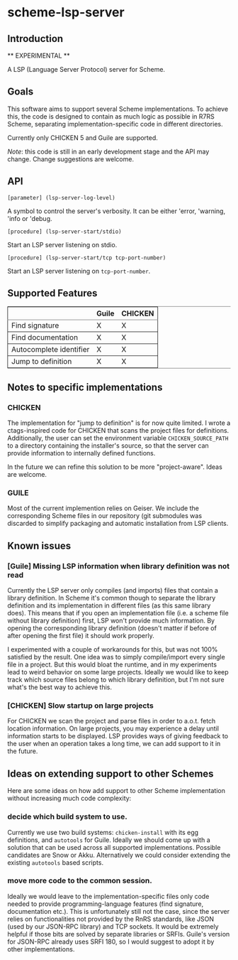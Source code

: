 # scheme-lsp-server

## Introduction

** EXPERIMENTAL **

A LSP (Language Server Protocol) server for Scheme.

## Goals

This software aims to support several Scheme implementations. To achieve this,
the code is designed to contain as much logic as possible in R7RS Scheme,
separating implementation-specific code in different directories.

Currently only CHICKEN 5 and Guile are supported.

*Note*: this code is still in an early development stage and the API may change.
Change suggestions are welcome.

## API

```
[parameter] (lsp-server-log-level)
```
A symbol to control the server's verbosity. It can be either 'error, 'warning,
'info or 'debug.

```
[procedure] (lsp-server-start/stdio)
```

Start an LSP server listening on stdio.


```
[procedure] (lsp-server-start/tcp tcp-port-number)
```

Start an LSP server listening on `tcp-port-number`.

## Supported Features


<table border="2" cellspacing="0" cellpadding="6" rules="groups" frame="hsides">


<colgroup>
<col  class="org-left" />

<col  class="org-left" />

<col  class="org-left" />
</colgroup>
<thead>
<tr>
<th scope="col" class="org-left">&#xa0;</th>
<th scope="col" class="org-left">Guile</th>
<th scope="col" class="org-left">CHICKEN</th>
</tr>
</thead>

<tbody>
<tr>
<td class="org-left">Find signature</td>
<td class="org-left">X</td>
<td class="org-left">X</td>
</tr>
</tbody>

<tbody>
<tr>
<td class="org-left">Find documentation</td>
<td class="org-left">X</td>
<td class="org-left">X</td>
</tr>
</tbody>

<tbody>
<tr>
<td class="org-left">Autocomplete identifier</td>
<td class="org-left">X</td>
<td class="org-left">X</td>
</tr>
</tbody>

<tbody>
<tr>
<td class="org-left">Jump to definition</td>
<td class="org-left">X</td>
<td class="org-left">X</td>
</tr>
</tbody>
</table>

## Notes to specific implementations

### CHICKEN

The implementation for "jump to definition" is for now quite limited. I wrote
a ctags-inspired code for CHICKEN that scans the project files for definitions.
Additionally, the user can set the environment variable `CHICKEN_SOURCE_PATH`
to a directory containing the installer's source, so that the server can
provide information to internally defined functions.

In the future we can refine this solution to be more "project-aware". Ideas
are welcome.

### GUILE

Most of the current implemention relies on Geiser. We include the corresponding
Scheme files in our repository (git submodules was discarded to simplify
packaging and automatic installation from LSP clients.

## Known issues

### [Guile] Missing LSP information when library definition was not read

Currently the LSP server only compiles (and imports) files that contain a
library definition. In Scheme it's common though to separate the library
definition and its implementation in different files (as this same library
does). This means that if you open an implementation file (i.e. a scheme file
without library definition) first, LSP won't provide much information. By
opening the corresponding library definition (doesn't matter if before of after
opening the first file) it should work properly.

I experimented with a couple of workarounds for this, but was not 100% satisfied
by the result. One idea was to simply compile/import every single file in a
project. But this would bloat the runtime, and in my experiments lead to weird
behavior on some large projects. Ideally we would like to keep track which
source files belong to which library definition, but I'm not sure what's the
best way to achieve this.

### [CHICKEN] Slow startup on large projects

For CHICKEN we scan the project and parse files in order to a.o.t. fetch
location information. On large projects, you may experience a delay until
information starts to be displayed. LSP provides ways of giving feedback
to the user when an operation takes a long time, we can add support to it
in the future.

## Ideas on extending support to other Schemes

Here are some ideas on how add support to other Scheme implementation without
increasing much code complexity:

### decide which build system to use.

Currently we use two build systems:
`chicken-install` with its egg definitions, and `autotools` for Guile. Ideally
we should come up with a solution that can be used across all supported
implementations. Possible candidates are Snow or Akku. Alternatively we could
consider extending the existing `autotools` based scripts.

### move more code to the common session.

Ideally we would leave to the implementation-specific files only code needed
to provide programming-language features (find signature, documentation etc.).
This is unfortunately still not the case, since the server relies on
 functionalities not provided by the RnRS standards, like JSON (used by our
 JSON-RPC library) and TCP sockets.
It would be extremely helpful if those bits are solved by separate libraries
or SRFIs. Guile's version for JSON-RPC already uses SRFI 180, so I would suggest
to adopt it by other implementations.
